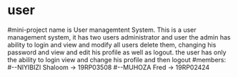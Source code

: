 # user
#mini-project name is User managemtent System.
This is a user management system, it has two users administrator and user the admin has ability to login and view and modify all users delete them, changing his password and view and edit his profile as well as logout.
the user has only the ability to login view and change his profile and then logout
#members:
#--NIYIBIZI Shaloom  ->  19RP03508
#--MUHOZA Fred       ->  19RP02424
